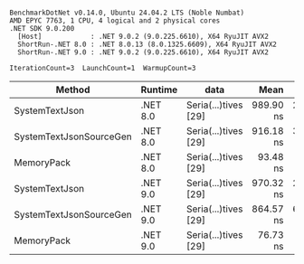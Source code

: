 ```

BenchmarkDotNet v0.14.0, Ubuntu 24.04.2 LTS (Noble Numbat)
AMD EPYC 7763, 1 CPU, 4 logical and 2 physical cores
.NET SDK 9.0.200
  [Host]            : .NET 9.0.2 (9.0.225.6610), X64 RyuJIT AVX2
  ShortRun-.NET 8.0 : .NET 8.0.13 (8.0.1325.6609), X64 RyuJIT AVX2
  ShortRun-.NET 9.0 : .NET 9.0.2 (9.0.225.6610), X64 RyuJIT AVX2

IterationCount=3  LaunchCount=1  WarmupCount=3  

```
| Method                  | Runtime  | data                 | Mean      | Error     | StdDev   | Min       | Max       | Gen0   | Allocated |
|------------------------ |--------- |--------------------- |----------:|----------:|---------:|----------:|----------:|-------:|----------:|
| SystemTextJson          | .NET 8.0 | Seria(...)tives [29] | 989.90 ns | 20.453 ns | 1.121 ns | 988.69 ns | 990.89 ns | 0.0267 |     464 B |
| SystemTextJsonSourceGen | .NET 8.0 | Seria(...)tives [29] | 916.18 ns | 33.827 ns | 1.854 ns | 914.07 ns | 917.53 ns | 0.0334 |     568 B |
| MemoryPack              | .NET 8.0 | Seria(...)tives [29] |  93.48 ns |  6.518 ns | 0.357 ns |  93.26 ns |  93.89 ns | 0.0072 |     120 B |
| SystemTextJson          | .NET 9.0 | Seria(...)tives [29] | 970.32 ns | 28.296 ns | 1.551 ns | 968.70 ns | 971.79 ns | 0.0267 |     464 B |
| SystemTextJsonSourceGen | .NET 9.0 | Seria(...)tives [29] | 864.57 ns | 68.847 ns | 3.774 ns | 861.66 ns | 868.83 ns | 0.0334 |     568 B |
| MemoryPack              | .NET 9.0 | Seria(...)tives [29] |  76.73 ns |  7.668 ns | 0.420 ns |  76.45 ns |  77.21 ns | 0.0072 |     120 B |
